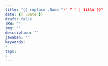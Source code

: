 ```yaml
---
title: "{{ replace .Name "-" " " | title }}"
date: {{ .Date }}
draft: false
fKW: ""
img: ""
description: ""
jawaban: ""
keywords:
- 
tags:
- 
---
```

